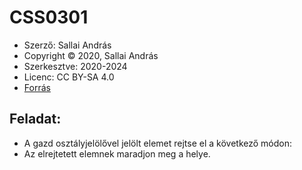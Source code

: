 # CSS0301
* Szerző: Sallai András  
* Copyright © 2020, Sallai András  
* Szerkesztve: 2020-2024  
* Licenc: CC BY-SA 4.0  
* [Forrás](https://szit.hu/doku.php?id=oktatas:web:feladatok:css#feladat_0301)

## Feladat:

* A gazd osztályjelölővel jelölt elemet rejtse el a következő módon:
* Az elrejtetett elemnek maradjon meg a helye.

